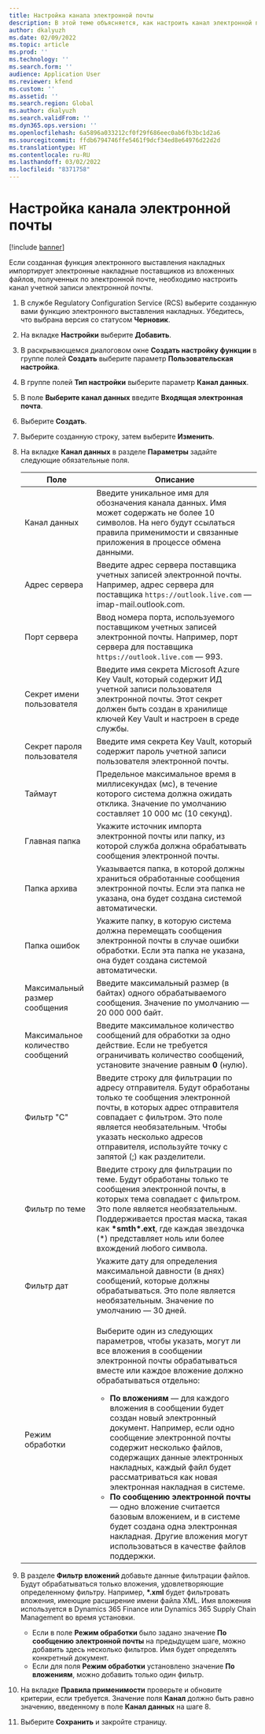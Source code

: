 ```yaml
---
title: Настройка канала электронной почты
description: В этой теме объясняется, как настроить канал электронной почты для получения электронных накладных.
author: dkalyuzh
ms.date: 02/09/2022
ms.topic: article
ms.prod: ''
ms.technology: ''
ms.search.form: ''
audience: Application User
ms.reviewer: kfend
ms.custom: ''
ms.assetid: ''
ms.search.region: Global
ms.author: dkalyuzh
ms.search.validFrom: ''
ms.dyn365.ops.version: ''
ms.openlocfilehash: 6a5896a033212cf0f29f686eec0ab6fb3bc1d2a6
ms.sourcegitcommit: ffdb6794746ffe5461f9dcf34ed8e64976d22d2d
ms.translationtype: HT
ms.contentlocale: ru-RU
ms.lasthandoff: 03/02/2022
ms.locfileid: "8371758"
---
```

# <a name="configure-an-email-channel"></a>Настройка канала электронной почты

[!include [banner](../includes/banner.md)]

Если созданная функция электронного выставления накладных импортирует электронные накладные поставщиков из вложенных файлов, полученных по электронной почте, необходимо настроить канал учетной записи электронной почты.

1. В службе Regulatory Configuration Service (RCS) выберите созданную вами функцию электронного выставления накладных. Убедитесь, что выбрана версия со статусом **Черновик**.
2. На вкладке **Настройки** выберите **Добавить**.
3. В раскрывающемся диалоговом окне **Создать настройку функции** в группе полей **Создать** выберите параметр **Пользовательская настройка**.
4. В группе полей **Тип настройки** выберите параметр **Канал данных**.
5. В поле **Выберите канал данных** введите **Входящая электронная почта**.
6. Выберите **Создать**.
7. Выберите созданную строку, затем выберите **Изменить**.
8. На вкладке **Канал данных** в разделе **Параметры** задайте следующие обязательные поля.

    | Поле                | Описание |
    |----------------------|-------------|
    | Канал данных         | Введите уникальное имя для обозначения канала данных. Имя может содержать не более 10 символов. На него будут ссылаться правила применимости и связанные приложения в процессе обмена данными. |
    | Адрес сервера       | Введите адрес сервера поставщика учетных записей электронной почты. Например, адрес сервера для поставщика `https://outlook.live.com` — imap-mail.outlook.com. |
    | Порт сервера          | Ввод номера порта, используемого поставщиком учетных записей электронной почты. Например, порт сервера для поставщика `https://outlook.live.com` — 993. |
    | Секрет имени пользователя     | Введите имя секрета Microsoft Azure Key Vault, который содержит ИД учетной записи пользователя электронной почты. Этот секрет должен быть создан в хранилище ключей Key Vault и настроен в среде службы. |
    | Секрет пароля пользователя | Введите имя секрета Key Vault, который содержит пароль учетной записи пользователя электронной почты. |
    | Таймаут              | Предельное максимальное время в миллисекундах (мс), в течение которого система должна ожидать отклика. Значение по умолчанию составляет 10 000 мс (10 секунд). |
    | Главная папка          | Укажите источник импорта электронной почты или папку, из которой служба должна обрабатывать сообщения электронной почты. |
    | Папка архива       | Указывается папка, в которой должны храниться обработанные сообщения электронной почты. Если эта папка не указана, она будет создана системой автоматически. |
    | Папка ошибок         | Укажите папку, в которую система должна перемещать сообщения электронной почты в случае ошибки обработки. Если эта папка не указана, она будет создана системой автоматически. |
    | Максимальный размер сообщения     | Введите максимальный размер (в байтах) одного обрабатываемого сообщения. Значение по умолчанию — 20 000 000 байт. |
    | Максимальное количество сообщений   | Введите максимальное количество сообщений для обработки за одно действие. Если не требуется ограничивать количество сообщений, установите значение равным **0** (нулю). |
    | Фильтр "С"          | Введите строку для фильтрации по адресу отправителя. Будут обработаны только те сообщения электронной почты, в которых адрес отправителя совпадает с фильтром. Это поле является необязательным. Чтобы указать несколько адресов отправителя, используйте точку с запятой (;) как разделители. |
    | Фильтр по теме       | Введите строку для фильтрации по теме. Будут обработаны только те сообщения электронной почты, в которых тема совпадает с фильтром. Это поле является необязательным. Поддерживается простая маска, такая как **\*smth\*.ext**, где каждая звездочка (\*) представляет ноль или более вхождений любого символа. |
    | Фильтр дат          | Укажите дату для определения максимальной давности (в днях) сообщений, которые должны обрабатываться. Это поле является необязательным. Значение по умолчанию — 30 дней. |
    | Режим обработки      | <p>Выберите один из следующих параметров, чтобы указать, могут ли все вложения в сообщении электронной почты обрабатываться вместе или каждое вложение должно обрабатываться отдельно:</p><ul><li><b>По вложениям</b> — для каждого вложения в сообщении будет создан новый электронный документ. Например, если одно сообщение электронной почты содержит несколько файлов, содержащих данные электронных накладных, каждый файл будет рассматриваться как новая электронная накладная в системе.</li><li><b>По сообщению электронной почты</b> — одно вложение считается базовым вложением, и в системе будет создана одна электронная накладная. Другие вложения могут использоваться в качестве файлов поддержки.</li></ul> |

9. В разделе **Фильтр вложений** добавьте данные фильтрации файлов. Будут обрабатываться только вложения, удовлетворяющие определенному фильтру. Например, **\*.xml** будет фильтровать вложения, имеющие расширение имени файла XML. Имя вложения используется в Dynamics 365 Finance или Dynamics 365 Supply Chain Management во время установки.

    - Если в поле **Режим обработки** было задано значение **По сообщению электронной почты** на предыдущем шаге, можно добавить здесь несколько фильтров. Имя будет определять конкретный документ.
    - Если для поля **Режим обработки** установлено значение **По вложениям**, можно добавить только один фильтр.

10. На вкладке **Правила применимости** проверьте и обновите критерии, если требуется. Значение поля **Канал** должно быть равно значению, введенному в поле **Канал данных** на шаге 8.
11. Выберите **Сохранить** и закройте страницу.

